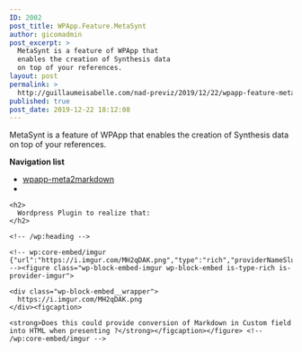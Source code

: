 ```yaml
---
ID: 2002
post_title: WPApp.Feature.MetaSynt
author: gicomadmin
post_excerpt: >
  MetaSynt is a feature of WPApp that
  enables the creation of Synthesis data
  on top of your references.
layout: post
permalink: >
  http://guillaumeisabelle.com/nad-previz/2019/12/22/wpapp-feature-metasynt/
published: true
post_date: 2019-12-22 18:12:08
---
```

<!-- wp:paragraph -->

MetaSynt is a feature of WPApp that enables the creation of Synthesis data on top of your references.

<!-- /wp:paragraph -->

<!-- wp:paragraph -->

**Navigation list**

<!-- /wp:paragraph -->

<!-- wp:list -->

*   [wpapp-meta2markdown][1]
*   

<!-- /wp:list -->

<!-- wp:more -->

<!--more-->

<!-- /wp:more -->

<!-- wp:group -->

<div class="wp-block-group" id="wpapp-meta2markdown">
  <div class="wp-block-group__inner-container">
    <!-- wp:heading -->
    
    <h2>
      Wordpress Plugin to realize that:
    </h2>
    
    <!-- /wp:heading -->
    
    <!-- wp:core-embed/imgur {"url":"https://i.imgur.com/MH2qDAK.png","type":"rich","providerNameSlug":"imgur","className":""} --><figure class="wp-block-embed-imgur wp-block-embed is-type-rich is-provider-imgur">
    
    <div class="wp-block-embed__wrapper">
      https://i.imgur.com/MH2qDAK.png
    </div><figcaption>
    
    <strong>Does this could provide conversion of Markdown in Custom field into HTML when presenting ?</strong></figcaption></figure> <!-- /wp:core-embed/imgur -->
  </div>
</div>

<!-- /wp:group -->

 [1]: #wpapp-meta2markdown